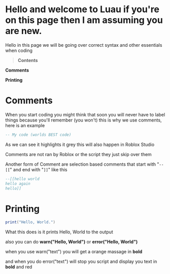 # Hello and welcome to Luau if you're on this page then I am assuming you are new.
Hello in this page we will be going over correct syntax and other essentials when coding

> **Contents**

**Comments**

**Printing**

# Comments
When you start coding you might think that soon you will never have to label things because you'll remember (you won't) this is why we use comments, here is an example
```lua
-- My code (worlds BEST code)
```
As we can see it highlights it grey this will also happen in Roblox Studio

Comments are not ran by Roblox or the script they just skip over them

Another form of Comment are selection based comments that start with "``--[[``" and end with "``]]``" like this
```lua
--[[hello world
hello again
hello]]
```

# Printing
```lua
print("Hello, World.")
```
What this does is it prints Hello, World to the output

also you can do **warn("Hello, World")** or **error("Hello, World")**

when you use warn("text") you will get a orange massage in **bold**

and when you do error("text") will stop you script and display you text in **bold** and red
